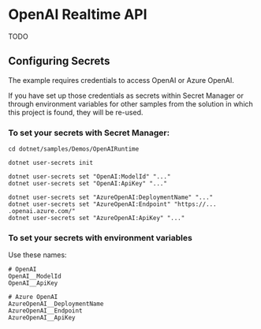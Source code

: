 # OpenAI Realtime API

TODO

## Configuring Secrets

The example requires credentials to access OpenAI or Azure OpenAI.

If you have set up those credentials as secrets within Secret Manager or through environment variables for other samples from the solution in which this project is found, they will be re-used.

### To set your secrets with Secret Manager:

```
cd dotnet/samples/Demos/OpenAIRuntime

dotnet user-secrets init

dotnet user-secrets set "OpenAI:ModelId" "..."
dotnet user-secrets set "OpenAI:ApiKey" "..."

dotnet user-secrets set "AzureOpenAI:DeploymentName" "..."
dotnet user-secrets set "AzureOpenAI:Endpoint" "https://... .openai.azure.com/"
dotnet user-secrets set "AzureOpenAI:ApiKey" "..."
```

### To set your secrets with environment variables

Use these names:

```
# OpenAI
OpenAI__ModelId
OpenAI__ApiKey

# Azure OpenAI
AzureOpenAI__DeploymentName
AzureOpenAI__Endpoint
AzureOpenAI__ApiKey
```

